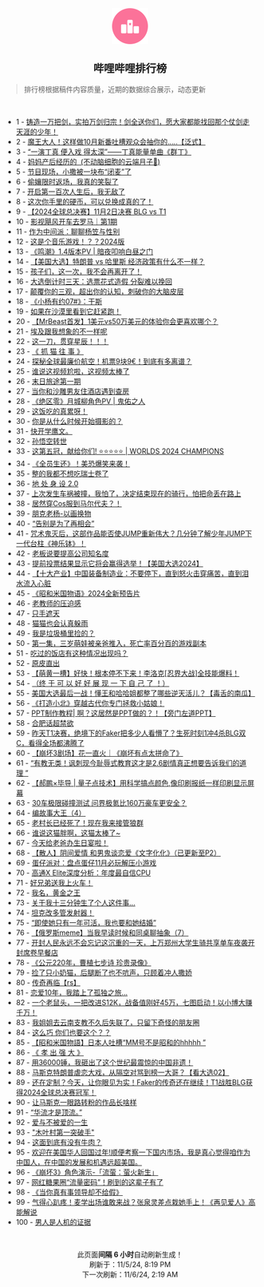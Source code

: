 <div align="center">
    <img src="./assets/icon_rank.png" alt="logo" />
    <h2>哔哩哔哩排行榜</h>
</div>

> 排行榜根据稿件内容质量，近期的数据综合展示，动态更新

<br />

<ul><li><span>1 - <a href=https://www.bilibili.com/BV1JLDwYTEzt>铸造一万把剑，实拍万剑归宗！剑全送你们，愿大家都能找回那个仗剑走天涯的少年！</a></span></li><li><span>2 - <a href=https://www.bilibili.com/BV1hSSBYoEsr>魔王大人！这样做10月新番吐槽观众会抽你的.....【泛式】</a></span></li><li><span>3 - <a href=https://www.bilibili.com/BV1Y7SWYpERP>“一演丁真&nbsp;便入戏&nbsp;得太深”——丁真能量单曲《群丁》</a></span></li><li><span>4 - <a href=https://www.bilibili.com/BV1QgS6YwETd>妈妈产后经历的&nbsp;&nbsp;(不动脑细胞的云端月子🤰)</a></span></li><li><span>5 - <a href=https://www.bilibili.com/BV1tdSBYXE1w>节目现场，小撒被一块布“闭麦”了</a></span></li><li><span>6 - <a href=https://www.bilibili.com/BV1hvDPYAE6z>偷孃限时返场，我真的笑裂了</a></span></li><li><span>7 - <a href=https://www.bilibili.com/BV1WmDwYjEkC>开启第一百次人生后，我无敌了</a></span></li><li><span>8 - <a href=https://www.bilibili.com/BV14bSdYNErh>这次你手里的硬币，可以兑换成真的了！</a></span></li><li><span>9 - <a href=https://www.bilibili.com/BV1fiS6Y5Ex1>【2024全球总决赛】11月2日决赛&nbsp;BLG&nbsp;vs&nbsp;T1</a></span></li><li><span>10 - <a href=https://www.bilibili.com/BV1UxSyYqEJK>影视飓风开车去罗马｜第1期</a></span></li><li><span>11 - <a href=https://www.bilibili.com/BV1BWSrYGEMs>作为中间派：聊聊杨笠与性别</a></span></li><li><span>12 - <a href=https://www.bilibili.com/BV1S3SBYXEVU>这是个音乐游戏！？？2024版</a></span></li><li><span>13 - <a href=https://www.bilibili.com/BV1gbS2Y5EVu>《鸣潮》1.4版本PV&nbsp;|&nbsp;暗夜叩响白昼之门</a></span></li><li><span>14 - <a href=https://www.bilibili.com/BV1a9DAYFEqo>【美国大选】特朗普&nbsp;vs&nbsp;哈里斯&nbsp;经济政策有什么不一样？</a></span></li><li><span>15 - <a href=https://www.bilibili.com/BV1LmSkY1EYW>孩子们，这一次，我不会再离开了！</a></span></li><li><span>16 - <a href=https://www.bilibili.com/BV1wxSmYKEc7>大选倒计时三天：选票花式造假&nbsp;分裂难以挽回</a></span></li><li><span>17 - <a href=https://www.bilibili.com/BV1g5DAYZEhg>颠覆你的三观，超出你的认知，刺破你的大脑皮层</a></span></li><li><span>18 - <a href=https://www.bilibili.com/BV1sYSdYaEuX>《小杨有约07#》：干斯</a></span></li><li><span>19 - <a href=https://www.bilibili.com/BV1fiDAYkEZD>如果在沙漠里看到它赶紧跑！</a></span></li><li><span>20 - <a href=https://www.bilibili.com/BV1S5S6YbEeZ>【MrBeast首发】1美元vs50万美元的体验你会更喜欢哪个？</a></span></li><li><span>21 - <a href=https://www.bilibili.com/BV1FiDAYCEEZ>埃及跟我想象的不一样呢</a></span></li><li><span>22 - <a href=https://www.bilibili.com/BV1FzDAYrETG>这一刀，贯穿星辰！！！</a></span></li><li><span>23 - <a href=https://www.bilibili.com/BV15tSXYuEvG>《&nbsp;抓&nbsp;猫&nbsp;往&nbsp;事&nbsp;》</a></span></li><li><span>24 - <a href=https://www.bilibili.com/BV1HiS9YQEvp>探秘全球最廉价航空！机票9块9€！到底有多离谱？</a></span></li><li><span>25 - <a href=https://www.bilibili.com/BV1h21uYaEN4>谁说这视频尬啦，这视频太棒了</a></span></li><li><span>26 - <a href=https://www.bilibili.com/BV17WDPYrExd>末日旅途第一期</a></span></li><li><span>27 - <a href=https://www.bilibili.com/BV15uDAYwE4i>当你和沙雕男友住酒店遇到查房</a></span></li><li><span>28 - <a href=https://www.bilibili.com/BV1B6DWYhEuN>《绝区零》月城柳角色PV&nbsp;|&nbsp;鬼佑之人</a></span></li><li><span>29 - <a href=https://www.bilibili.com/BV1nxSmYNEfF>这饭吃的真累呀！</a></span></li><li><span>30 - <a href=https://www.bilibili.com/BV1j6DcYAE1t>你是从什么时候开始摄影的？</a></span></li><li><span>31 - <a href=https://www.bilibili.com/BV1DoDAYFEYB>快开学鹰文。</a></span></li><li><span>32 - <a href=https://www.bilibili.com/BV1LzSLYKEba>孙悟空转世</a></span></li><li><span>33 - <a href=https://www.bilibili.com/BV1XdSkYuEoo>这第五冠，献给你们!&nbsp;⭐⭐⭐⭐⭐&nbsp;|&nbsp;WORLDS&nbsp;2024&nbsp;CHAMPIONS</a></span></li><li><span>34 - <a href=https://www.bilibili.com/BV1kgDwYrE6t>《全员生还》！美恐爆笑来袭！</a></span></li><li><span>35 - <a href=https://www.bilibili.com/BV1iiDJYmEna>整的我都不想吃瑞士卷了</a></span></li><li><span>36 - <a href=https://www.bilibili.com/BV1WyDFY6EgW>地&nbsp;处&nbsp;身&nbsp;设&nbsp;2.0</a></span></li><li><span>37 - <a href=https://www.bilibili.com/BV175DnYQEah>上次发生车祸被撞，我怕了，决定结束现在的骑行，怕把命丢在路上</a></span></li><li><span>38 - <a href=https://www.bilibili.com/BV17cS6YuETH>居然穿Cos服到马尔代夫？！</a></span></li><li><span>39 - <a href=https://www.bilibili.com/BV1jFSBYwEiy>朋克老杨-以画换物</a></span></li><li><span>40 - <a href=https://www.bilibili.com/BV1bFSCYiE9B>“告别是为了再相会”</a></span></li><li><span>41 - <a href=https://www.bilibili.com/BV1kkS2YeE3G>咒术鬼灭后，这部作品能否使JUMP重新伟大？几分钟了解少年JUMP下一代台柱《神乐钵》！</a></span></li><li><span>42 - <a href=https://www.bilibili.com/BV1xnSBYmEAG>老板说要提高公司知名度</a></span></li><li><span>43 - <a href=https://www.bilibili.com/BV1dEDpYdE82>提前投票结果显示它将会赢得选举！【美国大选2024】</a></span></li><li><span>44 - <a href=https://www.bilibili.com/BV1MwDPYdE1s>【十大产业】中国装备制造业：不要停下，直到怒火击穿痛苦，直到泪水流入心脏</a></span></li><li><span>45 - <a href=https://www.bilibili.com/BV1enSqYZEZ9>《昭和米国物语》2024全新预告片</a></span></li><li><span>46 - <a href=https://www.bilibili.com/BV1MbSyYiEV3>老教师的压迫感</a></span></li><li><span>47 - <a href=https://www.bilibili.com/BV1QAS1YGEp9>只手遮天</a></span></li><li><span>48 - <a href=https://www.bilibili.com/BV1zySyYsEsY>猫猫也会认真躲雨</a></span></li><li><span>49 - <a href=https://www.bilibili.com/BV1txSdYTE7u>我是垃圾桶里捡的？</a></span></li><li><span>50 - <a href=https://www.bilibili.com/BV1n9DwYGEV7>第一集，三岁萌娃被亲爸推入，死亡率百分百的游戏副本</a></span></li><li><span>51 - <a href=https://www.bilibili.com/BV1APDpYTEYC>吃过的饭店有这种情况出现吗？</a></span></li><li><span>52 - <a href=https://www.bilibili.com/BV1SQDcY9ERk>原皮直出</a></span></li><li><span>53 - <a href=https://www.bilibili.com/BV1yPSzY7ErB>【萌黄一槽】好快！根本停不下来！李洛克[忍界大战]全技能爆料！</a></span></li><li><span>54 - <a href=https://www.bilibili.com/BV1e7SZYnErm>（终&nbsp;于&nbsp;可&nbsp;以&nbsp;好&nbsp;好&nbsp;展&nbsp;现&nbsp;一&nbsp;下&nbsp;自&nbsp;己&nbsp;了&nbsp;！）</a></span></li><li><span>55 - <a href=https://www.bilibili.com/BV1XJS2YJEBy>美国大选最后一战！懂王和哈哈姐都整了哪些逆天活儿？【毒舌的南瓜】</a></span></li><li><span>56 - <a href=https://www.bilibili.com/BV1KeSyYAEAJ>《打造小北》穿越古代你专门拯救小姑娘！</a></span></li><li><span>57 - <a href=https://www.bilibili.com/BV16NSZYbEK4>PPT制作教程|&nbsp;啊？这居然是PPT做的？！【旁门左道PPT】</a></span></li><li><span>58 - <a href=https://www.bilibili.com/BV1kqSdYfEvm>合肥话超禁欲</a></span></li><li><span>59 - <a href=https://www.bilibili.com/BV15iS1YSE7p>昨天T1决赛，绝境下的Faker把多少人看懵了？生死时刻1冲4杀BLG双C，看得全场都沸腾了</a></span></li><li><span>60 - <a href=https://www.bilibili.com/BV11eSyYAEf4>【崩坏3剧场】花一直火｜《崩坏有点太拼命了》</a></span></li><li><span>61 - <a href=https://www.bilibili.com/BV1jyS9YjE2B>“有教无类！讽刺现今耻辱式教育这才是2.6剧情真正想要告诉我们的道理&nbsp;”</a></span></li><li><span>62 - <a href=https://www.bilibili.com/BV1j2SHYREeS>【郝鹏×毕导&nbsp;|&nbsp;量子点技术】用科学搞点颜色,像印刷报纸一样印刷显示屏幕</a></span></li><li><span>63 - <a href=https://www.bilibili.com/BV1UxSdYTERr>30车极限碰撞测试&nbsp;问界极氪比160万豪车更安全？</a></span></li><li><span>64 - <a href=https://www.bilibili.com/BV1EMSdYSEuN>编故事大王（4）</a></span></li><li><span>65 - <a href=https://www.bilibili.com/BV1x5SmYkE3R>老村长已经死了！现在我来接管狼群</a></span></li><li><span>66 - <a href=https://www.bilibili.com/BV1oYS1YQEeL>谁说这猫胖啊，这猫太棒了~</a></span></li><li><span>67 - <a href=https://www.bilibili.com/BV1sTDPYnE4o>今天给老爸办生日宴啦！</a></span></li><li><span>68 - <a href=https://www.bilibili.com/BV14jSmYGERS>【散人】阴间爱情&nbsp;和男鬼谈恋爱《文字化化》（已更新至P2）</a></span></li><li><span>69 - <a href=https://www.bilibili.com/BV1XvDPYAE6K>蛋仔派对：盘点蛋仔11月必玩解压小游戏</a></span></li><li><span>70 - <a href=https://www.bilibili.com/BV1jJSzYTEbr>高通X&nbsp;Elite深度分析：年度最自信CPU</a></span></li><li><span>71 - <a href=https://www.bilibili.com/BV1NuSRYFE2c>好兄弟送我上火车！</a></span></li><li><span>72 - <a href=https://www.bilibili.com/BV1x1DwYmE5f>我名，黄金之王</a></span></li><li><span>73 - <a href=https://www.bilibili.com/BV1uASRYPEA1>关于我十三分钟生了个人这件事…</a></span></li><li><span>74 - <a href=https://www.bilibili.com/BV1sxDAYnEiz>坦克改多管发射器！</a></span></li><li><span>75 - <a href=https://www.bilibili.com/BV11VS1YvEw3>“即使她只有一年可活，我也要和她结婚”</a></span></li><li><span>76 - <a href=https://www.bilibili.com/BV1N5SoYYEZn>【俄罗斯meme】当我早读时候和同桌聊抽象（7）</a></span></li><li><span>77 - <a href=https://www.bilibili.com/BV1qxDPYgEuW>开封人民永远不会忘记这沉重的一天，上万郑州大学生骑共享单车夜袭开封席卷早餐店</a></span></li><li><span>78 - <a href=https://www.bilibili.com/BV1BMSdYUEja>《公元220年，曹植七步诗&nbsp;珍贵录像》</a></span></li><li><span>79 - <a href=https://www.bilibili.com/BV16kSdYxEbw>捡了只小奶猫，后腿断了也不吭声，只顾着冲人撒娇</a></span></li><li><span>80 - <a href=https://www.bilibili.com/BV1NbDAYEEuj>传奇再临【rs】</a></span></li><li><span>81 - <a href=https://www.bilibili.com/BV1YQS6YPEkN>恋爱10年，我踏上了孤独之旅…</a></span></li><li><span>82 - <a href=https://www.bilibili.com/BV1jcDAYqEre>一个老鼠头，一把改进S12K，战备值刚好45万，七图启动！以小博大赚千万！</a></span></li><li><span>83 - <a href=https://www.bilibili.com/BV1LaSRY5ERh>我姐姐去云南支教不久后失联了，只留下奇怪的朋友圈</a></span></li><li><span>84 - <a href=https://www.bilibili.com/BV1v1S6YME3t>这么巧&nbsp;你们也要这个？？</a></span></li><li><span>85 - <a href=https://www.bilibili.com/BV1JxS1Y4EK3>【昭和米国物語】日本人吐槽“MM号不是昭和的hhhhh&nbsp;”</a></span></li><li><span>86 - <a href=https://www.bilibili.com/BV1r5DPY2E5H>《&nbsp;孝&nbsp;出&nbsp;强&nbsp;大&nbsp;》</a></span></li><li><span>87 - <a href=https://www.bilibili.com/BV1j1SJYmE8f>用36000锤，我砸出了这个世纪最震惊的中国非遗！</a></span></li><li><span>88 - <a href=https://www.bilibili.com/BV1B5DFYcEhX>马斯克特朗普虐恋大戏，从隔空对骂到榜一大哥？【看大选02】</a></span></li><li><span>89 - <a href=https://www.bilibili.com/BV1Q5SkYTEbg>还在定制？今天，让你眼见为实！Faker的传奇还在继续！T1战胜BLG获得2024全球总决赛冠军！</a></span></li><li><span>90 - <a href=https://www.bilibili.com/BV1t8SWY5EYP>让马斯克一眼路转粉的作品长啥样</a></span></li><li><span>91 - <a href=https://www.bilibili.com/BV1HvS9YpEXE>“华流才是顶流。”</a></span></li><li><span>92 - <a href=https://www.bilibili.com/BV1m7SBYUEeK>爱与不被爱的一生</a></span></li><li><span>93 - <a href=https://www.bilibili.com/BV1qmSyYpE91>&quot;木叶村第一突破手&quot;</a></span></li><li><span>94 - <a href=https://www.bilibili.com/BV1HvSJYsEwF>这面到底有没有牛肉？</a></span></li><li><span>95 - <a href=https://www.bilibili.com/BV18ADJYgEUe>欢迎在美国华人回国过年!顺便考察一下国内市场，我是真心觉得咱作为中国人，在中国的发展和机遇远超美国。</a></span></li><li><span>96 - <a href=https://www.bilibili.com/BV12dSfYVE47>《崩坏3》角色演示-「流萤：萤火新生」</a></span></li><li><span>97 - <a href=https://www.bilibili.com/BV1rQ1xYAEzZ>网红糖果圈“流量密码”！刷到的这辈子有了</a></span></li><li><span>98 - <a href=https://www.bilibili.com/BV1txSdYTEbA>《当你真有事领导却不给假》</a></span></li><li><span>99 - <a href=https://www.bilibili.com/BV1S5S6YbEow>气得心趴疼！麦学出场谁敢来战？张泉灵差点栽她手上！《再见爱人》高能解说</a></span></li><li><span>100 - <a href=https://www.bilibili.com/BV1KeSyYAEAx>男人是人机的证据</a></span></li></ul>

<br />

<p align=center>此页面<strong>间隔 6 小时</strong>自动刷新生成！<br>刷新于：11/5/24, 8:19 PM<br>下一次刷新：11/6/24, 2:19 AM</p>